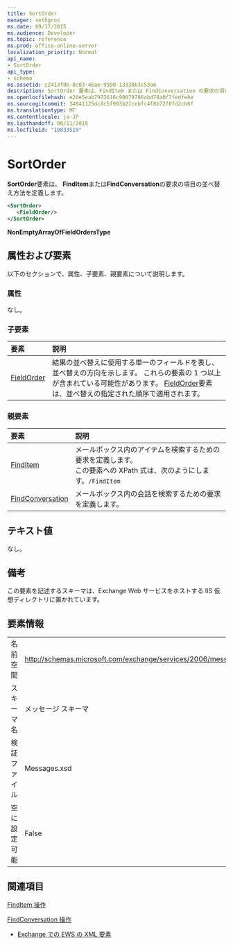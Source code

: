 ```yaml
---
title: SortOrder
manager: sethgros
ms.date: 09/17/2015
ms.audience: Developer
ms.topic: reference
ms.prod: office-online-server
localization_priority: Normal
api_name:
- SortOrder
api_type:
- schema
ms.assetid: c2413f0b-8c03-46ae-9990-13338b3c53a6
description: SortOrder 要素は、FindItem または FindConversation の要求の項目の並べ替え方法を定義します。
ms.openlocfilehash: e20e5eab7972616c90079786abd78a0f7fedfebe
ms.sourcegitcommit: 34041125dc8c5f993b21cebfc4f8b72f0fd2cb6f
ms.translationtype: MT
ms.contentlocale: ja-JP
ms.lasthandoff: 06/11/2018
ms.locfileid: "19833519"
---
```

# <a name="sortorder"></a>SortOrder

**SortOrder**要素は、 **FindItem**または**FindConversation**の要求の項目の並べ替え方法を定義します。 
  
```xml
<SortOrder>
   <FieldOrder/>
</SortOrder>
```

 **NonEmptyArrayOfFieldOrdersType**
## <a name="attributes-and-elements"></a>属性および要素

以下のセクションで、属性、子要素、親要素について説明します。
  
### <a name="attributes"></a>属性

なし。
  
### <a name="child-elements"></a>子要素

|**要素**|**説明**|
|:-----|:-----|
|[FieldOrder](fieldorder.md) <br/> |結果の並べ替えに使用する単一のフィールドを表し、並べ替えの方向を示します。 これらの要素の 1 つ以上が含まれている可能性があります。 [FieldOrder](fieldorder.md)要素は、並べ替えの指定された順序で適用されます。  <br/> |
   
### <a name="parent-elements"></a>親要素

|**要素**|**説明**|
|:-----|:-----|
|[FindItem](finditem.md) <br/> |メールボックス内のアイテムを検索するための要求を定義します。  <br/> この要素への XPath 式は、次のようにします。`/FindItem` <br/> |
|[FindConversation](findconversation.md) <br/> |メールボックス内の会話を検索するための要求を定義します。  <br/> |
   
## <a name="text-value"></a>テキスト値

なし。
  
## <a name="remarks"></a>備考

この要素を記述するスキーマは、Exchange Web サービスをホストする IIS 仮想ディレクトリに置かれています。
  
## <a name="element-information"></a>要素情報

|||
|:-----|:-----|
|名前空間  <br/> |http://schemas.microsoft.com/exchange/services/2006/messages  <br/> |
|スキーマ名  <br/> |メッセージ スキーマ  <br/> |
|検証ファイル  <br/> |Messages.xsd  <br/> |
|空に設定可能  <br/> |False  <br/> |
   
## <a name="see-also"></a>関連項目




  [FindItem 操作](finditem-operation.md)
  

  [FindConversation 操作](findconversation-operation.md)


- [Exchange での EWS の XML 要素](ews-xml-elements-in-exchange.md)

